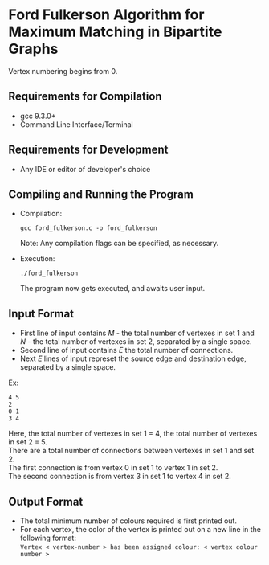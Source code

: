 <!-- Markdown file that is the README.md for implementation of Ford Fulkerson Algorithm for Maximum Matching in Bipartite Graphs -->

# Ford Fulkerson Algorithm for Maximum Matching in Bipartite Graphs
Vertex numbering begins from 0.

## Requirements for Compilation
*	gcc 9.3.0+
*	Command Line Interface/Terminal

## Requirements for Development
*	Any IDE or editor of developer's choice

## Compiling and Running the Program
*	Compilation:
	```
	gcc ford_fulkerson.c -o ford_fulkerson
	```
	Note: Any compilation flags can be specified, as necessary.

*	Execution:
	```
	./ford_fulkerson
	```
	The program now gets executed, and awaits user input.

## Input Format
*	First line of input contains *M* - the total number of vertexes in set 1 and *N* - the total number of vertexes in set 2, separated by a single space.
*	Second line of input contains *E* the total number of connections.
*	Next *E* lines of input represet the source edge and destination edge, separated by a single space.

Ex:
```
4 5
2
0 1
3 4
```
Here, the total number of vertexes in set 1 = 4, the total number of vertexes in set 2 = 5. <br />
There are a total number of connections between vertexes in set 1 and set 2. <br />
The first connection is from vertex 0 in set 1 to vertex 1 in set 2. <br />
The second connection is from vertex 3 in set 1 to vertex 4 in set 2. <br />

## Output Format
*	The total minimum number of colours required is first printed out.
*	For each vertex, the color of the vertex is printed out on a new line in the following format: <br />
	```Vertex < vertex-number > has been assigned colour: < vertex colour number >```